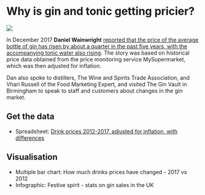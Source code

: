 # Why is gin and tonic getting pricier?

![](https://ichef.bbci.co.uk/news/624/cpsprodpb/13432/production/_99389887_chart-gintonic_birmingham-mhr7c-nc.png)

In December 2017 **Daniel Wainwright** [reported that the price of the average bottle of gin has risen by about a quarter in the past five years, with the accompanying tonic water also rising](http://www.bbc.co.uk/news/uk-england-42286701). The story was based on historical price data obtained from the price monitoring service MySupermarket, which was then adjusted for inflation. 

Dan also spoke to distillers, The Wine and Spirits Trade Association, and Vhari Russell of the Food Marketing Expert, and visited The Gin Vault in Birmingham to speak to staff and customers about changes in the gin market.

## Get the data

* Spreadsheet: [Drink prices 2012-2017, adjusted for inflation, with differences](https://github.com/BBC-Data-Unit/gin-inflation/blob/master/drinkcosts5dec17_pluscalcs.xlsx)

## Visualisation

* Multiple bar chart: How much drinks prices have changed - 2017 vs 2012
* Infographic: Festive spirit - stats on gin sales in the UK
